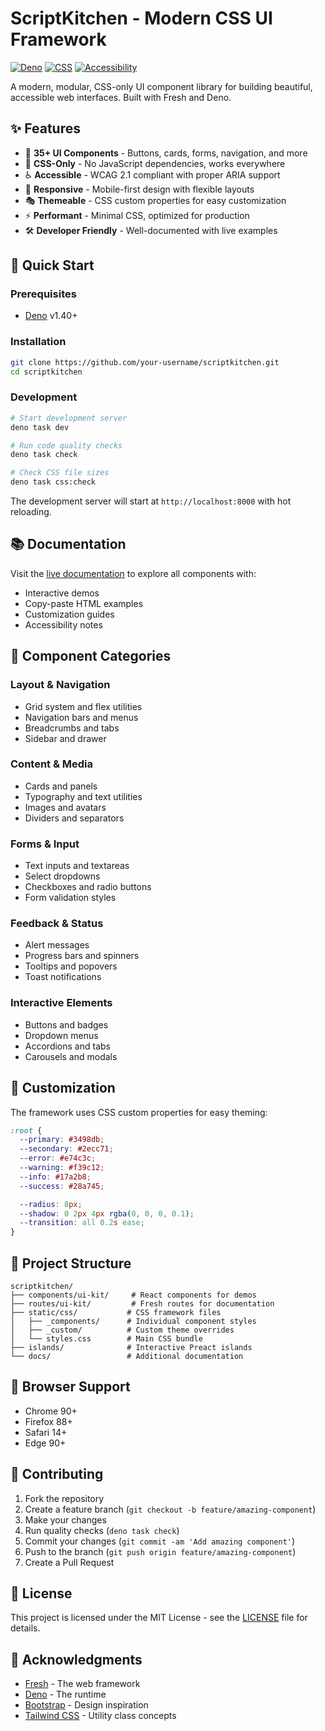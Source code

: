 # ScriptKitchen - Modern CSS UI Framework

[![Deno](https://img.shields.io/badge/deno-ready-brightgreen.svg)](https://deno.dev)
[![CSS](https://img.shields.io/badge/CSS-only-blue.svg)](https://developer.mozilla.org/en-US/docs/Web/CSS)
[![Accessibility](https://img.shields.io/badge/A11y-compliant-green.svg)](https://www.w3.org/WAI/WCAG21/quickref/)

A modern, modular, CSS-only UI component library for building beautiful,
accessible web interfaces. Built with Fresh and Deno.

## ✨ Features

- 🧩 **35+ UI Components** - Buttons, cards, forms, navigation, and more
- 🎨 **CSS-Only** - No JavaScript dependencies, works everywhere
- ♿ **Accessible** - WCAG 2.1 compliant with proper ARIA support
- 📱 **Responsive** - Mobile-first design with flexible layouts
- 🎭 **Themeable** - CSS custom properties for easy customization
- ⚡ **Performant** - Minimal CSS, optimized for production
- 🛠️ **Developer Friendly** - Well-documented with live examples

## 🚀 Quick Start

### Prerequisites

- [Deno](https://docs.deno.com/runtime/getting_started/installation) v1.40+

### Installation

```bash
git clone https://github.com/your-username/scriptkitchen.git
cd scriptkitchen
```

### Development

```bash
# Start development server
deno task dev

# Run code quality checks
deno task check

# Check CSS file sizes
deno task css:check
```

The development server will start at `http://localhost:8000` with hot reloading.

## 📚 Documentation

Visit the [live documentation](http://localhost:8000/ui-kit) to explore all
components with:

- Interactive demos
- Copy-paste HTML examples
- Customization guides
- Accessibility notes

## 🎯 Component Categories

### Layout & Navigation

- Grid system and flex utilities
- Navigation bars and menus
- Breadcrumbs and tabs
- Sidebar and drawer

### Content & Media

- Cards and panels
- Typography and text utilities
- Images and avatars
- Dividers and separators

### Forms & Input

- Text inputs and textareas
- Select dropdowns
- Checkboxes and radio buttons
- Form validation styles

### Feedback & Status

- Alert messages
- Progress bars and spinners
- Tooltips and popovers
- Toast notifications

### Interactive Elements

- Buttons and badges
- Dropdown menus
- Accordions and tabs
- Carousels and modals

## 🎨 Customization

The framework uses CSS custom properties for easy theming:

```css
:root {
  --primary: #3498db;
  --secondary: #2ecc71;
  --error: #e74c3c;
  --warning: #f39c12;
  --info: #17a2b8;
  --success: #28a745;

  --radius: 8px;
  --shadow: 0 2px 4px rgba(0, 0, 0, 0.1);
  --transition: all 0.2s ease;
}
```

## 📁 Project Structure

```
scriptkitchen/
├── components/ui-kit/     # React components for demos
├── routes/ui-kit/         # Fresh routes for documentation
├── static/css/           # CSS framework files
│   ├── _components/      # Individual component styles
│   ├── _custom/          # Custom theme overrides
│   └── styles.css        # Main CSS bundle
├── islands/              # Interactive Preact islands
└── docs/                 # Additional documentation
```

## 🧪 Browser Support

- Chrome 90+
- Firefox 88+
- Safari 14+
- Edge 90+

## 🤝 Contributing

1. Fork the repository
2. Create a feature branch (`git checkout -b feature/amazing-component`)
3. Make your changes
4. Run quality checks (`deno task check`)
5. Commit your changes (`git commit -am 'Add amazing component'`)
6. Push to the branch (`git push origin feature/amazing-component`)
7. Create a Pull Request

## 📄 License

This project is licensed under the MIT License - see the [LICENSE](LICENSE) file
for details.

## 🙏 Acknowledgments

- [Fresh](https://fresh.deno.dev/) - The web framework
- [Deno](https://deno.dev/) - The runtime
- [Bootstrap](https://getbootstrap.com/) - Design inspiration
- [Tailwind CSS](https://tailwindcss.com/) - Utility class concepts

